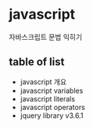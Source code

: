 # javascript
자바스크립트 문법 익히기

## table of list
* javascript 개요
* javascript variables
* javascript literals
* javascript operators
* jquery library v3.6.1